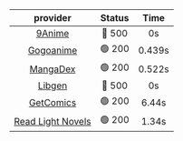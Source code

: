 | **provider** | **Status** | **Time** |
|:--------:|:------:|:----:|
| [9Anime](https://9anime.to) | 🔴 500 | 0s |
| [Gogoanime](https://gogoanime.gg) | 🟢 200 | 0.439s |
| [MangaDex](https://mangadex.org) | 🟢 200 | 0.522s |
| [Libgen](http://libgen) | 🔴 500 | 0s |
| [GetComics](https://getcomics.info/) | 🟢 200 | 6.44s |
| [Read Light Novels](https://readlightnovels.net) | 🟢 200 | 1.34s |

